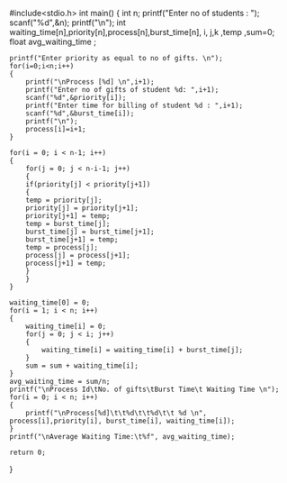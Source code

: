 
#include<stdio.h>
int main()
{
	int n;
	printf("Enter no of students : ");
	scanf("%d",&n);
	printf("\n");
	int waiting_time[n],priority[n],process[n],burst_time[n], i, j,k ,temp ,sum=0;
	float avg_waiting_time ;
	
	printf("Enter priority as equal to no of gifts. \n");
	for(i=0;i<n;i++)
	{
		printf("\nProcess [%d] \n",i+1);
		printf("Enter no of gifts of student %d: ",i+1);
		scanf("%d",&priority[i]);
		printf("Enter time for billing of student %d : ",i+1);
		scanf("%d",&burst_time[i]);
		printf("\n");
		process[i]=i+1;
	}
	
	for(i = 0; i < n-1; i++)
    {
        for(j = 0; j < n-i-1; j++)
        {
        if(priority[j] < priority[j+1])
        {
        temp = priority[j];
        priority[j] = priority[j+1];
        priority[j+1] = temp; 
        temp = burst_time[j];
        burst_time[j] = burst_time[j+1];
        burst_time[j+1] = temp;
        temp = process[j];
        process[j] = process[j+1];
        process[j+1] = temp;
    	}
    	}
	}
  
	waiting_time[0] = 0;
    for(i = 1; i < n; i++)
    {
        waiting_time[i] = 0;
        for(j = 0; j < i; j++)
        {
            waiting_time[i] = waiting_time[i] + burst_time[j];
        }
        sum = sum + waiting_time[i];
    }
    avg_waiting_time = sum/n;
    printf("\nProcess Id\tNo. of gifts\tBurst Time\t Waiting Time \n");
    for(i = 0; i < n; i++)
	{
		printf("\nProcess[%d]\t\t%d\t\t%d\t\t %d \n", process[i],priority[i], burst_time[i], waiting_time[i]);
	}
    printf("\nAverage Waiting Time:\t%f", avg_waiting_time);
      
    return 0;
}  
